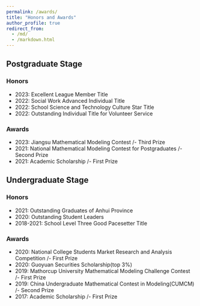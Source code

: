 ```yaml
---
permalink: /awards/
title: "Honors and Awards"
author_profile: true
redirect_from: 
  - /md/
  - /markdown.html
---
```


## Postgraduate Stage
### Honors
- 2023: Excellent League Member Title
- 2022: Social Work Advanced Individual Title
- 2022: School Science and Technology Culture Star Title
- 2022: Outstanding Individual Title for Volunteer Service

### Awards
- 2023: Jiangsu Mathematical Modeling Contest /- Third Prize
- 2021: National Mathematical Modeling Contest for Postgraduates /- Second Prize
- 2021: Academic Scholarship /- First Prize

## Undergraduate Stage
### Honors
- 2021: Outstanding Graduates of Anhui Province
- 2020: Outstanding Student Leaders
- 2018-2021: School Level Three Good Pacesetter Title

### Awards
- 2020: National College Students Market Research and Analysis Competition /- First Prize
- 2020: Guoyuan Securities Scholarship(top 3%)
- 2019: Mathorcup University Mathematical Modeling Challenge Contest /- First Prize
- 2019: China Undergraduate Mathematical Contest in Modeling(CUMCM) /- Second Prize
- 2017: Academic Scholarship /- First Prize





